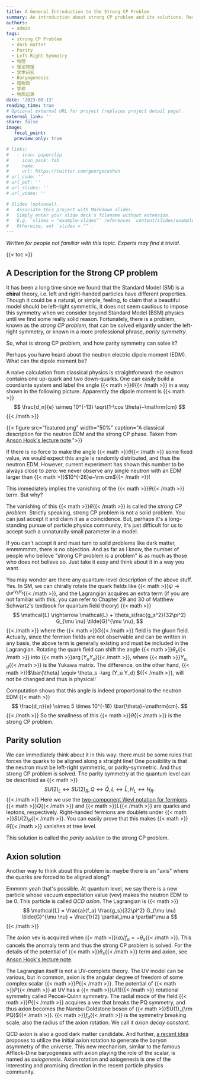 ```yaml
---
title: A General Introduction to the Strong CP Problem
summary: An introduction about strong CP problem and its solutions. Readers are assumed to have basic knowledge of quantum field theory, but not more.
authors:
  - admin
tags:
  - strong CP Problem
  - dark matter
  - Parity
  - Left-Right Symmetry
  - 物理
  - 理论物理
  - 学术研究
  - Baryogenesis
  - 暗物质
  - 宇称
  - 物质起源
date: '2023-08-13'
reading_time: true
# Optional external URL for project (replaces project detail page).
external_link: ''
share: false
image:
   focal_point:
   preview_only: true

# links:
#   - icon: paperclip
#     icon_pack: fab
#     name: 
#     url: https://twitter.com/georgecushen
# url_code: ''
# url_pdf: ''
# url_slides: ''
# url_video: ''

# Slides (optional).
#   Associate this project with Markdown slides.
#   Simply enter your slide deck's filename without extension.
#   E.g. `slides = "example-slides"` references `content/slides/example-slides.md`.
#   Otherwise, set `slides = ""`.
---
```


*Written for people not familiar with this topic. Experts may find it trivial.*

{{< toc >}}


## A Description for the Strong CP problem

It has been a long time since we found that the Standard Model (SM) is a **chiral** theory, i.e. left and right-handed particles have different properties.
Though it could be a natural, or simple, feeling, to claim that a beautiful model should be left-right symmetric, it does not seem cautious to impose this symmetry when we consider beyond Standard Model (BSM) physics until we find some really solid reason.
Fortunately, there is a problem, known as the *strong CP problem*, that can be solved eligantly under the left-right symmetry, or known in a more professional phrase, *parity symmetry*.

So, what is strong CP problem, and how parity symmetry can solve it?

Perhaps you have heard about the neutron electric dipole moment (EDM). What can the dipole moment be?

A naive calculation from classical physics is straightforward: the neutron contains one up-quark and two down-quarks. One can easily build a coordiante system and label the angle {{< math >}}$\theta${{< /math >}} in a way shown in the following picture. Apparently the dipole moment is
{{< math >}}
$$
\frac{d_n}{e} \simeq 10^{-13} \sqrt{1-\cos \theta}~\mathrm{cm}
$$
{{< /math >}}


{{< figure src="featured.png" width="50%" caption="A classical description for the neutron EDM and the strong CP phase. Taken from [Anson Hook's lecture note](https://inspirehep.net/literature/1707528).">}}

If there is no force to make the angle {{< math >}}$\theta${{< /math >}} some fixed value, we would expect this angle is randomly distributed, and thus the neutron EDM. However, current experiment has shown this number to be always close to zero: we never observe any single neutron with an EDM larger than {{< math >}}$10^{-26}e~\rm cm${{< /math >}}!

This immediately implies the vanishing of the {{< math >}}$\theta${{< /math >}} term. But why?

The vanishing of this {{< math >}}$\theta${{< /math >}} is called the *strong CP problem*. Strictly speaking, strong CP problem is not a solid problem. You can just accept it and claim it as a coincidence. But, perhaps it's a long-standing pursue of particle physics community, it's just difficult for us to accept such a unnaturally small parameter in a model.

If you can't accept it and must turn to solid problems like dark matter, emmmmmm, there is no objection. And as far as I know, the number of people who believe "strong CP problem is a problem" is as much as those who does not believe so. Just take it easy and think about it in a way you want.


You may wonder are there any quantum-level description of the above stuff. Yes. In SM, we can chirally rotate the quark fields like {{< math >}}$\psi \rightarrow \psi e^{i \gamma_5 \theta_s}${{< /math >}}, and the Lagrangian acquires an extra term (if you are not familiar with this, you can refer to Chapter 29 and 30 of Matthew Schwartz's textbook for quantum field theory)
{{< math >}}
$$
\mathcal{L} \rightarrow \mathcal{L} + \theta_s\frac{g_s^2}{32\pi^2} G_{\mu \nu} \tilde{G}^{\mu \nu},
$$
{{< /math >}}
where the {{< math >}}$G${{< /math >}} field is the gluon field.
Actually, since the fermion fields are not observable and can be written in any basis, the above term is generally existing and must be included in the Lagrangian.
Rotating the quark field can shift the angle {{< math >}}$\theta_s${{< /math >}} into {{< math >}}$\arg (Y_u Y_d)${{< /math >}}, where {{< math >}}$Y_{u,d}${{< /math >}} is the Yukawa matrix.
The difference, on the other hand, {{< math >}}$\bar{\theta} \equiv \theta_s -\arg (Y_u Y_d) ${{< /math >}}, will not be changed and thus is physical!

Computation shows that this angle is indeed proportional to the neutron EDM
{{< math >}}
$$
\frac{d_n}{e} \simeq 5 \times 10^{-16} \bar{\theta}~\mathrm{cm}.
$$
{{< /math >}}
So the smallness of this {{< math >}}$\bar{\theta}${{< /math >}} is the strong CP problem.

## Parity solution
We can immediately think about it in this way: there must be some rules that forces the quarks to be aligned along a straight line! One possibility is that the neutron must be left-right symmetric, or parity-symmetric. And thus strong CP problem is solved.
The parity symmetry at the quantum level can be described as
{{< math >}}
$$
SU(2)_L \leftrightarrow SU(2)_R, Q \leftrightarrow \bar{Q}, L \leftrightarrow \bar{L}, H_L \leftrightarrow H_R.
$$
{{< /math >}}
Here we use the [two-component Weyl notation for fermions](https://inspirehep.net/literature/804666). {{< math >}}$Q${{< /math >}} and {{< math >}}$L${{< /math >}} are quarks and leptons, respectively. Right-handed fermions are doublets under {{< math >}}$SU(2)_R${{< /math >}}. You can easily prove that this makes {{< math >}}$\bar{\theta}${{< /math >}} vanishes at tree level.

This solution is called the *parity solution* to the strong CP problem.

## Axion solution

Another way to think about this problem is: maybe there is an "axis" where the quarks are forced to be aligned along?

Emmmm yeah that's possible. At quantum level, we say there is a new particle whose vacuum expectation value (vev) makes the neutron EDM to be 0. This particle is called *QCD axion*.
The Lagrangian is
{{< math >}}
$$
\mathcal{L} = \frac{a}{f_a} \frac{g_s}{32\pi^2} G_{\mu \nu} \tilde{G}^{\mu \nu} + \frac{1}{2} \partial_\mu a \partial^\mu a
$$
{{< /math >}}

The axion vev is acquired when {{< math >}}$\langle a \rangle /f_a = - \theta_s${{< /math >}}. This cancels the anomaly term and thus the strong CP problem is solved. For the details of the potential of {{< math >}}$\theta_s${{< /math >}} term and axion, see [Anson Hook's lecture note](https://inspirehep.net/literature/1707528).

The Lagrangian itself is not a UV-complete theory. The UV model can be various, but in common, axion is the angular degree of freedom of some complex scalar {{< math >}}$P${{< /math >}}. The potential of {{< math >}}$P${{< /math >}} at UV has a {{< math >}}$U(1)${{< /math >}} rotational symmetry called Peccei-Quinn symmetry. The radial mode of the field {{< math >}}$P${{< /math >}} acquires a vev that breaks the PQ symmetry, and thus axion becomes the Nambu-Goldstone boson of {{< math >}}$U(1)_{\rm PQ}${{< /math >}}. {{< math >}}$f_a${{< /math >}} is the symmetry breaking scale, also the radius of the axion rotation. We call it *axion decay constant*.

QCD axion is also a good dark matter candidate. And further, [a recent idea](https://inspirehep.net/literature/1757727) proposes to utilize the initial axion rotation to generate the baryon asymmetry of the universe. This new mechanism, similar to the famous Affleck-Dine baryogenesis with axion playing the role of the scalar, is named as *axiogenesis*. Axion rotation and axiogenesis is one of the interesting and promising direction in the recent particle physics community.